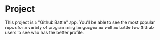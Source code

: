 # Project

This project is a "Github Battle" app. You'll be able to see the most popular repos for a variety of programming languages as well as battle two Github users to see who has the better profile.
